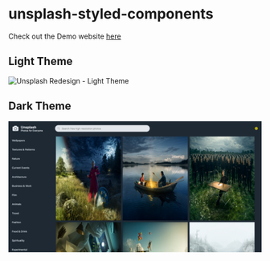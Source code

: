 # unsplash-styled-components

Check out the Demo website [here](https://unsplash-styled-components.netlify.com/)

## Light Theme

![Unsplash Redesign - Light Theme](./screenshots/light-theme.png)

## Dark Theme

![Unsplash Redesign - Dark Theme](./screenshots/dark-theme.png)